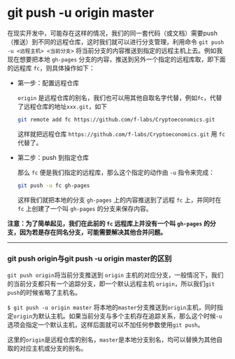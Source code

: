 # git push -u origin master

在现实开发中，可能存在这样的情况，我们的同一套代码（或文档）需要push（推送）到不同的远程仓库，这时我们就可以进行分支管理，利用命令 `git push -u <远程主机> <当前分支>` 将当前分支的内容推送到指定的远程主机上去。例如我现在想要把本地 `gh-pages` 分支的内容，推送到另外一个指定的远程库取，即下面的远程库 `fc`，则具体操作如下：

* 第一步：配置远程仓库

  `origin` 是远程仓库的别名，我们也可以用其他自取名字代替，例如`fc`，代替了远程仓库的地址`xxx.git`，如下
  
  ```bash
  git remote add fc https://github.com/f-labs/Cryptoeconomics.git
  ```
  
  这样就把远程仓库 `https://github.com/f-labs/Cryptoeconomics.git` 用 `fc` 代替了。
  
* 第二步：push 到指定仓库

  那么 `fc` 便是我们指定的远程库，那么这个指定的动作由 `-u` 指令来完成：
  
  ```bash
  git push -u fc gh-pages
  ```
  
  这样我们就把本地的分支 `gh-pages` 上的内容推送到了远程 `fc` 上，并同时在 `fc` 上创建了一个叫 `gh-pages` 的分支来保存内容。
  
**注意：为了简单起见，我们在此前的 `fc` 远程库上并没有一个叫 `gh-pages` 的分支，因为若是存在同名分支，可能需要解决其他合并问题。**

-----
### git push origin与git push -u origin master的区别

`git push origin`将当前分支推送到 `origin` 主机的对应分支，一般情况下，我们的当前分支都只有一个追踪分支，即一个默认远程主机 `origin`，所以我们`git push`的时候省略了主机名。

`$ git push -u origin master` 将本地的`master`分支推送到`origin`主机，同时指定`origin`为默认主机。如果当前分支与多个主机存在追踪关系，那么这个时候`-u`选项会指定一个默认主机，这样后面就可以不加任何参数使用`git push`。

这里的`origin`是远程仓库的别名，`master`是本地分支别名，均可以替换为其他自取的对应主机或分支的别名。